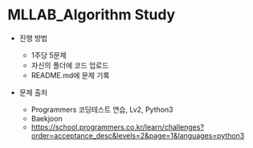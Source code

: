 # MLLAB_Algorithm Study
- 진행 방법
  - 1주당 5문제
  - 자신의 폴더에 코드 업로드
  - README.md에 문제 기록
 

- 문제 출처
  - Programmers 코딩테스트 연습, Lv2, Python3
  - Baekjoon
  - https://school.programmers.co.kr/learn/challenges?order=acceptance_desc&levels=2&page=1&languages=python3 
